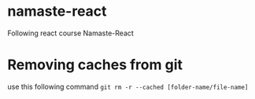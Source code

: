 # namaste-react

Following react course Namaste-React

# Removing caches from git

use this following command
`git rm -r --cached [folder-name/file-name]`
